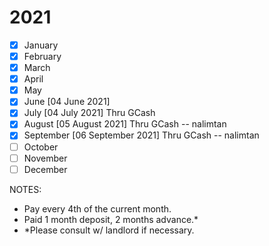# 2021
- [x] January
- [x] February
- [x] March
- [x] April
- [x] May
- [x] June [04 June 2021]
- [x] July [04 July 2021] Thru GCash
- [x] August [05 August 2021] Thru GCash -- nalimtan
- [x] September [06 September 2021] Thru GCash -- nalimtan
- [ ] October
- [ ] November
- [ ] December

NOTES:
- Pay every 4th of the current month.
- Paid 1 month deposit, 2 months advance.*
- *Please consult w/ landlord if necessary.
